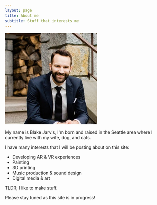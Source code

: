 ```yaml
---
layout: page
title: About me
subtitle: Stuff that interests me
---
```


![ProfilePic](/assets/img/profile-pic.jpg)

My name is Blake Jarvis, I'm born and raised in the Seattle area where I currently live with my wife, dog, and cats. 

I have many interests that I will be posting about on this site:

- Developing AR & VR experiences
- Painting
- 3D printing
- Music production & sound design
- Digital media & art

TLDR; I like to make stuff.

Please stay tuned as this site is in progress! 
